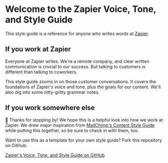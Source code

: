# Welcome to the Zapier Voice, Tone, and Style Guide

This style guide is a reference for anyone who writes words at [Zapier](https://zapier.com/). 

## If you work at Zapier

Everyone at Zapier writes. We're a remote company, and clear written communication is crucial to our success. But talking to customers is different than talking to coworkers.

This style guide zooms in on those customer conversations. It covers the foundations of Zapier's voice and tone, plus the goals for our content. We'll also dig into some nitty-gritty grammar notes.

<!--something about how you can make suggestions once we have the site up and running-->

## If you work somewhere else

&#128075; Thanks for stopping by! We hope this is a helpful look into how we work at Zapier. We drew major inspiration from [MailChimp's Content Style Guide](http://styleguide.mailchimp.com/) while putting this together, so be sure to check in with them, too.

Want to use this as a template for your own style guide? Fork this repository on GitHub.

[Zapier's Voice, Tone, and Style Guide on GitHub](https://zapier.com/)

